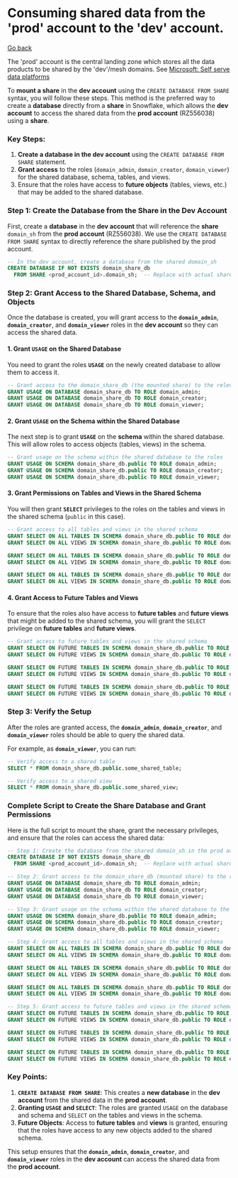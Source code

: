 # Consuming shared data from the 'prod' account to the 'dev' account.
[Go back](../README.md)

The 'prod' account is the central landing zone which stores all the data products to be shared by the 'dev'/mesh domains. See [Microsoft: Self serve data platforms](https://learn.microsoft.com/en-us/azure/cloud-adoption-framework/scenarios/cloud-scale-analytics/architectures/self-serve-data-platforms)


To **mount a share** in the **dev account** using the `CREATE DATABASE FROM SHARE` syntax, you will follow these steps. This method is the preferred way to create a **database** directly from a **share** in Snowflake, which allows the **dev account** to access the shared data from the **prod account** (RZ556038) using a **share**.

### Key Steps:
1. **Create a database in the dev account** using the `CREATE DATABASE FROM SHARE` statement.
2. **Grant access** to the roles (`domain_admin`, `domain_creator`, `domain_viewer`) for the shared database, schema, tables, and views.
3. Ensure that the roles have access to **future objects** (tables, views, etc.) that may be added to the shared database.

### Step 1: Create the Database from the Share in the Dev Account

First, create a **database** in the **dev account** that will reference the **share** `domain_sh` from the **prod account** (RZ556038). We use the `CREATE DATABASE FROM SHARE` syntax to directly reference the share published by the prod account.

```sql
-- In the dev account, create a database from the shared domain_sh
CREATE DATABASE IF NOT EXISTS domain_share_db
  FROM SHARE <prod_account_id>.domain_sh;  -- Replace with actual share name from prod account
```

### Step 2: Grant Access to the Shared Database, Schema, and Objects

Once the database is created, you will grant access to the **`domain_admin`**, **`domain_creator`**, and **`domain_viewer`** roles in the **dev account** so they can access the shared data.

#### 1. Grant `USAGE` on the Shared Database

You need to grant the roles **`USAGE`** on the newly created database to allow them to access it.

```sql
-- Grant access to the domain_share_db (the mounted share) to the relevant roles
GRANT USAGE ON DATABASE domain_share_db TO ROLE domain_admin;
GRANT USAGE ON DATABASE domain_share_db TO ROLE domain_creator;
GRANT USAGE ON DATABASE domain_share_db TO ROLE domain_viewer;
```

#### 2. Grant `USAGE` on the Schema within the Shared Database

The next step is to grant **`USAGE`** on the **schema** within the shared database. This will allow roles to access objects (tables, views) in the schema.

```sql
-- Grant usage on the schema within the shared database to the roles
GRANT USAGE ON SCHEMA domain_share_db.public TO ROLE domain_admin;
GRANT USAGE ON SCHEMA domain_share_db.public TO ROLE domain_creator;
GRANT USAGE ON SCHEMA domain_share_db.public TO ROLE domain_viewer;
```

#### 3. Grant Permissions on Tables and Views in the Shared Schema

You will then grant **`SELECT`** privileges to the roles on the tables and views in the shared schema (`public` in this case).

```sql
-- Grant access to all tables and views in the shared schema
GRANT SELECT ON ALL TABLES IN SCHEMA domain_share_db.public TO ROLE domain_admin;
GRANT SELECT ON ALL VIEWS IN SCHEMA domain_share_db.public TO ROLE domain_admin;

GRANT SELECT ON ALL TABLES IN SCHEMA domain_share_db.public TO ROLE domain_creator;
GRANT SELECT ON ALL VIEWS IN SCHEMA domain_share_db.public TO ROLE domain_creator;

GRANT SELECT ON ALL TABLES IN SCHEMA domain_share_db.public TO ROLE domain_viewer;
GRANT SELECT ON ALL VIEWS IN SCHEMA domain_share_db.public TO ROLE domain_viewer;
```

#### 4. Grant Access to Future Tables and Views

To ensure that the roles also have access to **future tables** and **future views** that might be added to the shared schema, you will grant the `SELECT` privilege on **future tables** and **future views**.

```sql
-- Grant access to future tables and views in the shared schema
GRANT SELECT ON FUTURE TABLES IN SCHEMA domain_share_db.public TO ROLE domain_admin;
GRANT SELECT ON FUTURE VIEWS IN SCHEMA domain_share_db.public TO ROLE domain_admin;

GRANT SELECT ON FUTURE TABLES IN SCHEMA domain_share_db.public TO ROLE domain_creator;
GRANT SELECT ON FUTURE VIEWS IN SCHEMA domain_share_db.public TO ROLE domain_creator;

GRANT SELECT ON FUTURE TABLES IN SCHEMA domain_share_db.public TO ROLE domain_viewer;
GRANT SELECT ON FUTURE VIEWS IN SCHEMA domain_share_db.public TO ROLE domain_viewer;
```

### Step 3: Verify the Setup

After the roles are granted access, the **`domain_admin`**, **`domain_creator`**, and **`domain_viewer`** roles should be able to query the shared data.

For example, as **`domain_viewer`**, you can run:

```sql
-- Verify access to a shared table
SELECT * FROM domain_share_db.public.some_shared_table;

-- Verify access to a shared view
SELECT * FROM domain_share_db.public.some_shared_view;
```

### Complete Script to Create the Share Database and Grant Permissions

Here is the full script to mount the share, grant the necessary privileges, and ensure that the roles can access the shared data:

```sql
-- Step 1: Create the database from the shared domain_sh in the prod account
CREATE DATABASE IF NOT EXISTS domain_share_db
  FROM SHARE <prod_account_id>.domain_sh;  -- Replace with actual share name from prod account

-- Step 2: Grant access to the domain_share_db (mounted share) to the relevant roles
GRANT USAGE ON DATABASE domain_share_db TO ROLE domain_admin;
GRANT USAGE ON DATABASE domain_share_db TO ROLE domain_creator;
GRANT USAGE ON DATABASE domain_share_db TO ROLE domain_viewer;

-- Step 3: Grant usage on the schema within the shared database to the roles
GRANT USAGE ON SCHEMA domain_share_db.public TO ROLE domain_admin;
GRANT USAGE ON SCHEMA domain_share_db.public TO ROLE domain_creator;
GRANT USAGE ON SCHEMA domain_share_db.public TO ROLE domain_viewer;

-- Step 4: Grant access to all tables and views in the shared schema
GRANT SELECT ON ALL TABLES IN SCHEMA domain_share_db.public TO ROLE domain_admin;
GRANT SELECT ON ALL VIEWS IN SCHEMA domain_share_db.public TO ROLE domain_admin;

GRANT SELECT ON ALL TABLES IN SCHEMA domain_share_db.public TO ROLE domain_creator;
GRANT SELECT ON ALL VIEWS IN SCHEMA domain_share_db.public TO ROLE domain_creator;

GRANT SELECT ON ALL TABLES IN SCHEMA domain_share_db.public TO ROLE domain_viewer;
GRANT SELECT ON ALL VIEWS IN SCHEMA domain_share_db.public TO ROLE domain_viewer;

-- Step 5: Grant access to future tables and views in the shared schema
GRANT SELECT ON FUTURE TABLES IN SCHEMA domain_share_db.public TO ROLE domain_admin;
GRANT SELECT ON FUTURE VIEWS IN SCHEMA domain_share_db.public TO ROLE domain_admin;

GRANT SELECT ON FUTURE TABLES IN SCHEMA domain_share_db.public TO ROLE domain_creator;
GRANT SELECT ON FUTURE VIEWS IN SCHEMA domain_share_db.public TO ROLE domain_creator;

GRANT SELECT ON FUTURE TABLES IN SCHEMA domain_share_db.public TO ROLE domain_viewer;
GRANT SELECT ON FUTURE VIEWS IN SCHEMA domain_share_db.public TO ROLE domain_viewer;
```

### Key Points:

1. **`CREATE DATABASE FROM SHARE`**: This creates a **new database** in the **dev account** from the shared data in the **prod account**.
2. **Granting `USAGE` and `SELECT`**: The roles are granted `USAGE` on the database and schema and `SELECT` on the tables and views in the schema.
3. **Future Objects**: Access to **future tables** and **views** is granted, ensuring that the roles have access to any new objects added to the shared schema.

This setup ensures that the **`domain_admin`**, **`domain_creator`**, and **`domain_viewer`** roles in the **dev account** can access the shared data from the **prod account**.
